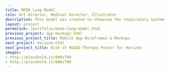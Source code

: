 ```yaml
---
title: MEDA Lung Model
role: Art Director, Medical Director, Illustrator
description: This model was created to showcase the respiratory system, sinuses and the difference between healthy and inflamed bronchioles. I created initial model concept, decorated the 3D anatomy and created final artwork.
layout: project
permalink: /portfolio/meda-lung-model.html
previous_project: app-mockups.html
previous_project_title: Mobile App Wireframes & Mockups
next_project: horizon.html
next_project_title: Risk of NSAID Therapy Poster for Horizon
images:
- http://placehold.it/800x700
- http://placehold.it/800x700
---
```

